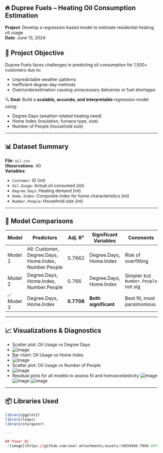 ## 🔥 Dupree Fuels – Heating Oil Consumption Estimation
 
**Project**: Develop a regression-based model to estimate residential heating oil usage  
**Date**: June 13, 2024  



## 🚀 Project Objective

Dupree Fuels faces challenges in predicting oil consumption for 1,500+ customers due to:
- Unpredictable weather patterns
- Inefficient degree-day methods
- Over/underestimation causing unnecessary deliveries or fuel shortages

🔍 **Goal**: Build a **scalable, accurate, and interpretable** regression model using:
- Degree Days (weather-related heating need)
- Home Index (insulation, furnace type, size)
- Number of People (household size)

---

## 📊 Dataset Summary

**File**: `oil.csv`  
**Observations**: 40  
**Variables**:
- `Customer`: ID (int)
- `Oil.Usage`: Actual oil consumed (int)
- `Degree.Days`: Heating demand (int)
- `Home.Index`: Composite index for home characteristics (int)
- `Number.People`: Household size (int)

---

## 🧠 Model Comparisons

| Model   | Predictors                             | Adj. R² | Significant Variables     | Comments                             |
|---------|----------------------------------------|---------|----------------------------|--------------------------------------|
| Model 1 | All: Customer, Degree.Days, Home.Index, Number.People | 0.7662  | Degree.Days, Home.Index   | Risk of overfitting                  |
| Model 2 | Degree.Days, Home.Index, Number.People | 0.766   | Degree.Days, Home.Index   | Simpler but `Number.People` not sig |
| ✅ Model 3 | Degree.Days, Home.Index                  | **0.7708** | **Both significant**        | Best fit, most parsimonious          |

---

## 📈 Visualizations & Diagnostics

- Scatter plot: Oil Usage vs Degree Days
- ![image](https://github.com/user-attachments/assets/d104667b-348d-433b-bc8e-f798fab5c034)
- Bar chart: Oil Usage vs Home Index
- ![image](https://github.com/user-attachments/assets/d93dddcb-730c-4acb-85fd-40cb60d6c268)
- Scatter plot: Oil Usage vs Number of People
- ![image](https://github.com/user-attachments/assets/01393a5d-2e74-4ce0-92f8-d6d6ad00c737)
- Residual plots for all models to assess fit and homoscedasticity
![image](https://github.com/user-attachments/assets/e86f8291-2764-4806-9a60-8a3e15a8a054)
![image](https://github.com/user-attachments/assets/9cd534db-9273-4299-89e9-75d40e97e7f1)
![image](https://github.com/user-attachments/assets/6b540444-4a91-4237-adf7-b189a7915a8f)

---

## 📦 Libraries Used

```r
library(ggplot2)
library(leaps)
library(stargazer)

---

## Power Bi
-![image](https://github.com/user-attachments/assets/5b93458d-f956-407e-8234-07b92742a119)

